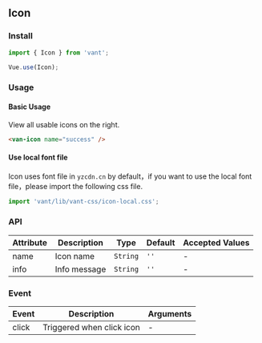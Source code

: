 ## Icon

### Install
``` javascript
import { Icon } from 'vant';

Vue.use(Icon);
```

### Usage

#### Basic Usage
View all usable icons on the right.

```html
<van-icon name="success" />
```

#### Use local font file
Icon uses font file in `yzcdn.cn` by default，if you want to use the local font file，please import the following css file.

```js
import 'vant/lib/vant-css/icon-local.css';
```

### API

| Attribute | Description | Type | Default | Accepted Values |
|-----------|-----------|-----------|-------------|-------------|
| name | Icon name | `String` | `''` | - |
| info | Info message | `String` | `''` | - |

### Event

| Event | Description | Arguments |
|-----------|-----------|-----------|
| click | Triggered when click icon | - |
